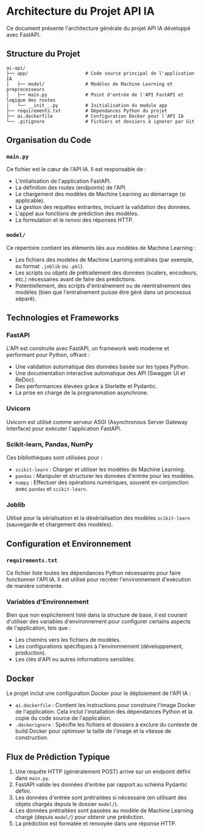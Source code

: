 # Architecture du Projet API IA

Ce document présente l'architecture générale du projet API IA développé avec FastAPI.

## Structure du Projet

```
ai-api/
├── app/                     # Code source principal de l'application IA
│   ├── model/               # Modèles de Machine Learning et preprocesseurs
│   ├── main.py              # Point d'entrée de l'API FastAPI et logique des routes
│   └── __init__.py          # Initialisation du module app
├── requirements.txt         # Dépendances Python du projet
├── ai.dockerfile            # Configuration Docker pour l'API IA
└── .gitignore               # Fichiers et dossiers à ignorer par Git
```

## Organisation du Code

### `main.py`

Ce fichier est le cœur de l'API IA. Il est responsable de :

- L'initialisation de l'application FastAPI.
- La définition des routes (endpoints) de l'API.
- Le chargement des modèles de Machine Learning au démarrage (si applicable).
- La gestion des requêtes entrantes, incluant la validation des données.
- L'appel aux fonctions de prédiction des modèles.
- La formulation et le renvoi des réponses HTTP.

### `model/`

Ce répertoire contient les éléments liés aux modèles de Machine Learning :

- Les fichiers des modèles de Machine Learning entraînés (par exemple, au format `.joblib` ou `.pkl`).
- Les scripts ou objets de prétraitement des données (scalers, encodeurs, etc.) nécessaires avant de faire des prédictions.
- Potentiellement, des scripts d'entraînement ou de réentraînement des modèles (bien que l'entraînement puisse être géré dans un processus séparé).

## Technologies et Frameworks

### FastAPI

L'API est construite avec FastAPI, un framework web moderne et performant pour Python, offrant :

- Une validation automatique des données basée sur les types Python.
- Une documentation interactive automatique des API (Swagger UI et ReDoc).
- Des performances élevées grâce à Starlette et Pydantic.
- La prise en charge de la programmation asynchrone.

### Uvicorn

Uvicorn est utilisé comme serveur ASGI (Asynchronous Server Gateway Interface) pour exécuter l'application FastAPI.

### Scikit-learn, Pandas, NumPy

Ces bibliothèques sont utilisées pour :

- `scikit-learn` : Charger et utiliser les modèles de Machine Learning.
- `pandas` : Manipuler et structurer les données d'entrée pour les modèles.
- `numpy` : Effectuer des opérations numériques, souvent en conjonction avec `pandas` et `scikit-learn`.

### Joblib

Utilisé pour la sérialisation et la désérialisation des modèles `scikit-learn` (sauvegarde et chargement des modèles).

## Configuration et Environnement

### `requirements.txt`

Ce fichier liste toutes les dépendances Python nécessaires pour faire fonctionner l'API IA. Il est utilisé pour recréer l'environnement d'exécution de manière cohérente.

### Variables d'Environnement

Bien que non explicitement listé dans la structure de base, il est courant d'utiliser des variables d'environnement pour configurer certains aspects de l'application, tels que :

- Les chemins vers les fichiers de modèles.
- Les configurations spécifiques à l'environnement (développement, production).
- Les clés d'API ou autres informations sensibles.

## Docker

Le projet inclut une configuration Docker pour le déploiement de l'API IA :

- `ai.dockerfile` : Contient les instructions pour construire l'image Docker de l'application. Cela inclut l'installation des dépendances Python et la copie du code source de l'application.
- `.dockerignore` : Spécifie les fichiers et dossiers à exclure du contexte de build Docker pour optimiser la taille de l'image et la vitesse de construction.

## Flux de Prédiction Typique

1. Une requête HTTP (généralement POST) arrive sur un endpoint défini dans `main.py`.
2. FastAPI valide les données d'entrée par rapport au schéma Pydantic défini.
3. Les données d'entrée sont prétraitées si nécessaire (en utilisant des objets chargés depuis le dossier `model/`).
4. Les données prétraitées sont passées au modèle de Machine Learning chargé (depuis `model/`) pour obtenir une prédiction.
5. La prédiction est formatée et renvoyée dans une réponse HTTP.
